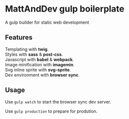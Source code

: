 # MattAndDev gulp boilerplate

A gulp builder for static web development


## Features

Templating with **twig**.<br>
Styles with **sass** & **post-css**.<br>
Javascript with **babel** & **webpack**.<br>
Image minification with **imagemin**.<br>
Svg inline sprite with **svg-sprite**.<br>
Dev environment with **browser sync**.<br>


## Usage

Use ``gulp watch`` to start the browser sync dev server.

Use ``gulp production`` to prepare for prodution.
